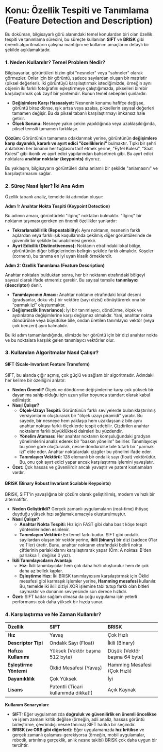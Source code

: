 # Konu: Özellik Tespiti ve Tanımlama (Feature Detection and Description)

Bu doküman, bilgisayarlı görü alanındaki temel konulardan biri olan özellik tespiti ve tanımlama sürecini, bu süreçte kullanılan **SIFT** ve **BRISK** gibi önemli algoritmaların çalışma mantığını ve kullanım amaçlarını detaylı bir şekilde açıklamaktadır.

### 1. Neden Kullanılır? Temel Problem Nedir?

Bilgisayarlar, görüntüleri bizim gibi "nesneler" veya "sahneler" olarak görmezler. Onlar için bir görüntü, sadece sayılardan oluşan bir matristir (piksel değerleri). İki görüntüyü karşılaştırmak istediğimizde, örneğin aynı objenin iki farklı fotoğrafını eşleştirmeye çalıştığımızda, pikselleri birebir karşılaştırmak çok zayıf bir yöntemdir. Bunun temel sebepleri şunlardır:

* **Değişimlere Karşı Hassasiyet:** Nesnenin konumu hafifçe değişse, görüntü biraz dönse, ışık artsa veya azalsa, piksellerin sayısal değerleri tamamen değişir. Bu da piksel tabanlı karşılaştırmayı imkansız hale getirir.
* **Ölçek Sorunu:** Nesneye yakın çekim yapıldığında veya uzaklaşıldığında, piksel temsili tamamen farklılaşır.

**Çözüm:** Görüntünün tamamına odaklanmak yerine, görüntünün **değişimlere karşı dayanıklı, kararlı ve ayırt edici "özelliklerini"** bulmaktır. Tıpkı bir şehri anlatırken her binanın her tuğlasını tarif etmek yerine, "Eyfel Kulesi", "Saat Kulesi" gibi ikonik ve ayırt edici yapılarından bahsetmek gibi. Bu ayırt edici noktalara **anahtar noktalar (keypoints)** diyoruz.

Bu yaklaşım, bilgisayarın görüntüleri daha anlamlı bir şekilde "anlamasını" ve karşılaştırmasını sağlar.

### 2. Süreç Nasıl İşler? İki Ana Adım

Özellik tabanlı analiz, temelde iki adımdan oluşur:

**Adım 1: Anahtar Nokta Tespiti (Keypoint Detection)**

Bu adımın amacı, görüntüdeki "ilginç" noktaları bulmaktır. "İlginç" bir noktanın taşıması gereken en önemli özellikler şunlardır:

* **Tekrarlanabilirlik (Repeatability):** Aynı noktanın, nesnenin farklı açılardan veya farklı ışık koşullarında çekilmiş diğer görüntülerinde de güvenilir bir şekilde bulunabilmesi gerekir.
* **Ayırt Edicilik (Distinctiveness):** Noktanın etrafındaki lokal bölge, görüntünün diğer bölgelerinden belirgin şekilde farklı olmalıdır. Köşeler (corners), bu tanıma en iyi uyan klasik örneklerdir.

**Adım 2: Özellik Tanımlama (Feature Description)**

Anahtar noktaları bulduktan sonra, her bir noktanın etrafındaki bölgeyi sayısal olarak ifade etmemiz gerekir. Bu sayısal temsile **tanımlayıcı (descriptor)** denir.

* **Tanımlayıcının Amacı:** Anahtar noktanın etrafındaki lokal deseni (gradyanlar, doku vb.) bir vektöre (sayı dizisi) dönüştürerek ona bir "parmak izi" oluşturmaktır.
* **Değişmezlik (Invariance):** İyi bir tanımlayıcı, döndürme, ölçek ve aydınlatma değişimlerine karşı değişmez olmalıdır. Yani, anahtar nokta döndürülse veya büyütülse bile, ondan üretilen tanımlayıcı vektör (veya çok benzeri) aynı kalmalıdır.

Bu iki adım tamamlandığında, elimizde her görüntü için bir dizi anahtar nokta ve bu noktalara karşılık gelen tanımlayıcı vektörler olur.

### 3. Kullanılan Algoritmalar Nasıl Çalışır?

#### SIFT (Scale-Invariant Feature Transform)

SIFT, bu alanda çığır açmış, çok güçlü ve sağlam bir algoritmadır. Adındaki her kelime bir özelliğini anlatır:

* **Neden Önemli?** Ölçek ve döndürme değişimlerine karşı çok yüksek bir dayanıma sahip olduğu için uzun yıllar boyunca standart olarak kabul edilmiştir.
* **Nasıl Çalışır?**
    * **Ölçek-Uzayı Tespiti:** Görüntünün farklı seviyelerde bulanıklaştırılmış versiyonlarını oluşturarak bir "ölçek uzayı piramidi" yaratır. Bu sayede, bir nesneye hem yaklaşıp hem uzaklaşsanız bile aynı anahtar noktayı farklı ölçeklerde tespit edebilir. Çizdirilen anahtar noktaların farklı büyüklükteki daireleri bu yüzdendir.
    * **Yönelim Ataması:** Her anahtar noktanın komşuluğundaki gradyan yönelimlerini analiz ederek bir "baskın yönelim" belirler. Tanımlayıcıyı bu yöne göre oluşturarak, nesne döndürülse bile tutarlı bir "parmak izi" elde eder. Anahtar noktalardaki çizgiler bu yönelimi ifade eder.
    * **Tanımlayıcı Vektörü:** 128 elemanlı bir ondalık sayı (float) vektörüdür. Bu, onu çok ayırt edici yapar ancak karşılaştırma işlemini yavaşlatır.
* **Özet:** Çok hassas ve güvenilirdir ancak yavaştır ve patent kısıtlamaları vardır.

#### BRISK (Binary Robust Invariant Scalable Keypoints)

BRISK, SIFT'in yavaşlığına bir çözüm olarak geliştirilmiş, modern ve hızlı bir alternatiftir.

* **Neden Geliştirildi?** Gerçek zamanlı uygulamaların (real-time) ihtiyaç duyduğu yüksek hızı sağlamak amacıyla oluşturulmuştur.
* **Nasıl Çalışır?**
    * **Anahtar Nokta Tespiti:** Hız için FAST gibi daha basit köşe tespit yöntemlerinden esinlenir.
    * **Tanımlayıcı Vektörü:** En temel farkı budur. SIFT gibi ondalık sayılardan oluşan bir vektör yerine, **ikili (binary)** bir dizi (sadece 0'lar ve 1'ler) üretir. Bunu, anahtar noktanın etrafındaki belirli nokta çiftlerinin parlaklıklarını karşılaştırarak yapar (Örn: A noktası B'den parlaksa 1, değilse 0 yaz).
* **İkili Tanımlayıcıların Avantajı:**
    * **Hız:** İkili tanımlayıcılar hem çok daha hızlı oluşturulur hem de çok daha az bellek kaplar.
    * **Eşleştirme Hızı:** İki BRISK tanımlayıcısını karşılaştırmak için Öklid mesafesi gibi karmaşık işlemler yerine, **Hamming mesafesi** kullanılır. Bu, temelde iki ikili diziyi XOR işlemine tabi tutup farklı olan bitleri saymaktır ve donanım seviyesinde son derece hızlıdır.
* **Özet:** SIFT kadar sağlam olmasa da çoğu uygulama için yeterli performansı çok daha yüksek bir hızda sunar.

### 4. Karşılaştırma ve Ne Zaman Kullanılır?

| Özellik | SIFT | BRISK |
| :--- | :--- | :--- |
| **Hız** | Yavaş | Çok Hızlı |
| **Descriptor Tipi**| Ondalık Sayı (Float) | İkili (Binary) |
| **Hafıza Kullanımı**| Yüksek (Vektör başına 512 byte) | Düşük (Vektör başına 64 byte) |
| **Eşleştirme Yöntemi**| Öklid Mesafesi (Yavaş) | Hamming Mesafesi (Çok Hızlı) |
| **Dayanıklılık**| Çok Yüksek | İyi |
| **Lisans**| Patentli (Ticari kullanımda dikkat!) | Açık Kaynak |

**Kullanım Senaryoları:**

* **SIFT:** Eğer uygulamanızda **doğruluk ve güvenilirlik en önemli öncelikse** ve işlem zamanı kritik değilse (örneğin, adli analiz, hassas görüntü birleştirme, çevrimdışı nesne tanıma) SIFT harika bir seçimdir.
* **BRISK (ve ORB gibi diğerleri):** Eğer uygulamanızda **hız kritikse** ve gerçek zamanlı çalışması gerekiyorsa (örneğin, mobil uygulamalar, robotik, artırılmış gerçeklik, anlık nesne takibi) BRISK çok daha uygun bir tercihtir.